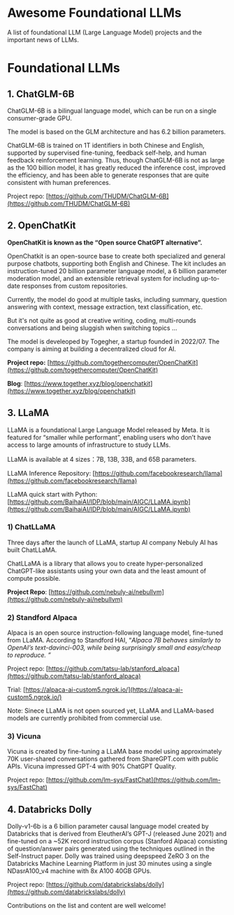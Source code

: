 # Awesome Foundational LLMs

A list of foundational LLM (Large Language Model) projects and the important news of LLMs.

# Foundational LLMs

## 1. **ChatGLM-6B**

ChatGLM-6B is a bilingual language model, which can be run on a single consumer-grade GPU.

The model is based on the GLM architecture and has 6.2 billion parameters.

ChatGLM-6B is trained on 1T identifiers in both Chinese and English, supported by supervised fine-tuning, feedback self-help, and human feedback reinforcement learning. Thus, though ChatGLM-6B is not as large as the 100 billion model, it has greatly reduced the inference cost, improved the efficiency, and has been able to generate responses that are quite consistent with human preferences. 

Project repo: [https://github.com/THUDM/ChatGLM-6B](https://github.com/THUDM/ChatGLM-6B)


## 2. **OpenChatKit**

**OpenChatKit is known as the  “Open source ChatGPT alternative”.**

OpenChatkit is an open-source base to create both specialized and general purpose chatbots, supporting both English and Chinese. The kit includes an instruction-tuned 20 billion parameter language model, a 6 billion parameter moderation model, and an extensible retrieval system for including up-to-date responses from custom repositories.

Currently, the model do good at multiple tasks, including summary, question answering with context, message extraction, text classification, etc.

But it's not quite as good at creative writing, coding, multi-rounds conversations and being sluggish when switching topics ...

The model is develeoped by Togegher, a startup founded in 2022/07. The company is aiming at building a decentralized cloud for AI.

**Project repo:** [https://github.com/togethercomputer/OpenChatKit](https://github.com/togethercomputer/OpenChatKit)

**Blog**: [https://www.together.xyz/blog/openchatkit](https://www.together.xyz/blog/openchatkit)


## 3. LLaMA

LLaMA is a foundational Large Language Model released by Meta. It is featured for “smaller while performant”, enabling users who don’t have access to large amounts of infrastructure to study LLMs.

LLaMA is available at 4 sizes：7B, 13B, 33B, and 65B parameters.

LLaMA Inference Repository: [https://github.com/facebookresearch/llama](https://github.com/facebookresearch/llama)

LLaMA quick start with Python: [https://github.com/BaihaiAI/IDP/blob/main/AIGC/LLaMA.ipynb](https://github.com/BaihaiAI/IDP/blob/main/AIGC/LLaMA.ipynb)

### 1) **ChatLLaMA**

Three days after the launch of LLaMA, startup AI company Nebuly AI has built ChatLLaMA.

ChatLLaMA is a library that allows you to create hyper-personalized ChatGPT-like assistants using your own data and the least amount of compute possible.

**Project Repo**: [https://github.com/nebuly-ai/nebullvm](https://github.com/nebuly-ai/nebullvm)


### **2) Standford Alpaca**

Alpaca is an open source instruction-following language model, fine-tuned from LLaMA. According to Standford HAI, “*Alpaca 7B behaves similarly to OpenAI’s text-davinci-003, while being surprisingly small and easy/cheap to reproduce. ”*

Project repo: [https://github.com/tatsu-lab/stanford_alpaca](https://github.com/tatsu-lab/stanford_alpaca)

Trial: [https://alpaca-ai-custom5.ngrok.io/](https://alpaca-ai-custom5.ngrok.io/)

Note: Sinece LLaMA is not open sourced yet, LLaMA and LLaMA-based models are currently prohibited from commercial use.

### 3) Vicuna

Vicuna is created by fine-tuning a LLaMA base model using approximately 70K user-shared conversations gathered from ShareGPT.com with public APIs.  Vicuna impressed GPT-4 with 90% ChatGPT Quality. 

Project repo: [https://github.com/lm-sys/FastChat](https://github.com/lm-sys/FastChat)


## 4. Databricks Dolly

Dolly-v1-6b is a 6 billion parameter causal language model created by Databricks that is derived from EleutherAI’s GPT-J (released June 2021) and fine-tuned on a ~52K record instruction corpus (Stanford Alpaca) consisting of question/answer pairs generated using the techniques outlined in the Self-Instruct paper. Dolly was trained using deepspeed ZeRO 3 on the Databricks Machine Learning Platform in just 30 minutes using a single NDasrA100_v4 machine with 8x A100 40GB GPUs.

Project repo: [https://github.com/databrickslabs/dolly](https://github.com/databrickslabs/dolly)

Contributions on the list and content are well welcome!
